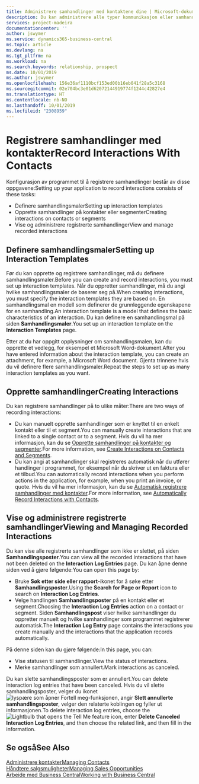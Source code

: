 ```yaml
---
title: Administrere samhandlinger med kontaktene dine | Microsoft-dokumentasjon
description: Du kan administrere alle typer kommunikasjon eller samhandlinger mellom selskapet og kontaktene dine, for eksempel brev, telefonsamtaler, møter og så videre.
services: project-madeira
documentationcenter: ''
author: jswymer
ms.service: dynamics365-business-central
ms.topic: article
ms.devlang: na
ms.tgt_pltfrm: na
ms.workload: na
ms.search.keywords: relationship, prospect
ms.date: 10/01/2019
ms.author: jswymer
ms.openlocfilehash: 156e36af1110bcf153ed00b16eb041f28a5c3168
ms.sourcegitcommit: 02e704bc3e01d62072144919774f1244c42827e4
ms.translationtype: HT
ms.contentlocale: nb-NO
ms.lasthandoff: 10/01/2019
ms.locfileid: "2308959"
---
```

# <a name="record-interactions-with-contacts"></a><span data-ttu-id="a5298-103">Registrere samhandlinger med kontakter</span><span class="sxs-lookup"><span data-stu-id="a5298-103">Record Interactions With Contacts</span></span>
<span data-ttu-id="a5298-104">Konfigurasjon av programmet til å registrere samhandlinger består av disse oppgavene:</span><span class="sxs-lookup"><span data-stu-id="a5298-104">Setting up your application to record interactions consists of these tasks:</span></span>

* <span data-ttu-id="a5298-105">Definere samhandlingsmaler</span><span class="sxs-lookup"><span data-stu-id="a5298-105">Setting up interaction templates</span></span>  
* <span data-ttu-id="a5298-106">Opprette samhandlinger på kontakter eller segmenter</span><span class="sxs-lookup"><span data-stu-id="a5298-106">Creating interactions on contacts or segments</span></span>  
* <span data-ttu-id="a5298-107">Vise og administrere registrerte samhandlinger</span><span class="sxs-lookup"><span data-stu-id="a5298-107">View and manage recorded interactions</span></span>  

##  <a name="setting-up-interaction-templates"></a><span data-ttu-id="a5298-108">Definere samhandlingsmaler</span><span class="sxs-lookup"><span data-stu-id="a5298-108">Setting up Interaction Templates</span></span>
<span data-ttu-id="a5298-109">Før du kan opprette og registrere samhandlinger, må du definere samhandlingsmaler.</span><span class="sxs-lookup"><span data-stu-id="a5298-109">Before you can create and record interactions, you must set up interaction templates.</span></span> <span data-ttu-id="a5298-110">Når du oppretter samhandlinger, må du angi hvilke samhandlingsmaler de baserer seg på.</span><span class="sxs-lookup"><span data-stu-id="a5298-110">When creating interactions, you must specify the interaction templates they are based on.</span></span> <span data-ttu-id="a5298-111">En samhandlingsmal en modell som definerer de grunnleggende egenskapene for en samhandling.</span><span class="sxs-lookup"><span data-stu-id="a5298-111">An interaction template is a model that defines the basic characteristics of an interaction.</span></span>
<span data-ttu-id="a5298-112">Du kan definere en samhandlingsmal på siden **Samhandlingsmaler**.</span><span class="sxs-lookup"><span data-stu-id="a5298-112">You set up an interaction template on the **Interaction Templates** page.</span></span>

<span data-ttu-id="a5298-113">Etter at du har oppgitt opplysninger om samhandlingsmalen, kan du opprette et vedlegg, for eksempel et Microsoft Word-dokument.</span><span class="sxs-lookup"><span data-stu-id="a5298-113">After you have entered information about the interaction template, you can create an attachment, for example, a Microsoft Word document.</span></span> <span data-ttu-id="a5298-114">Gjenta trinnene hvis du vil definere flere samhandlingsmaler.</span><span class="sxs-lookup"><span data-stu-id="a5298-114">Repeat the steps to set up as many interaction templates as you want.</span></span>  

## <a name="creating-interactions"></a><span data-ttu-id="a5298-115">Opprette samhandlinger</span><span class="sxs-lookup"><span data-stu-id="a5298-115">Creating Interactions</span></span>
<span data-ttu-id="a5298-116">Du kan registrere samhandlinger på to ulike måter:</span><span class="sxs-lookup"><span data-stu-id="a5298-116">There are two ways of recording interactions:</span></span>

* <span data-ttu-id="a5298-117">Du kan manuelt opprette samhandlinger som er knyttet til en enkelt kontakt eller til et segment.</span><span class="sxs-lookup"><span data-stu-id="a5298-117">You can manually create interactions that are linked to a single contact or to a segment.</span></span> <span data-ttu-id="a5298-118">Hvis du vil ha mer informasjon, kan du se [Opprette samhandlinger på kontakter og segmenter](marketing-how-create-interactions.md).</span><span class="sxs-lookup"><span data-stu-id="a5298-118">For more information, see [Create Interactions on Contacts and Segments](marketing-how-create-interactions.md).</span></span>  
* <span data-ttu-id="a5298-119">Du kan angi at samhandlinger skal registreres automatisk når du utfører handlinger i programmet, for eksempel når du skriver ut en faktura eller et tilbud.</span><span class="sxs-lookup"><span data-stu-id="a5298-119">You can automatically record interactions when you perform actions in the application, for example, when you print an invoice, or quote.</span></span> <span data-ttu-id="a5298-120">Hvis du vil ha mer informasjon, kan du se [Automatisk registrere samhandlinger med kontakter](marketing-auto-record-interactions.md).</span><span class="sxs-lookup"><span data-stu-id="a5298-120">For more information, see [Automatically Record Interactions with Contacts](marketing-auto-record-interactions.md).</span></span>

## <a name="viewing-and-managing-recorded-interactions"></a><span data-ttu-id="a5298-121">Vise og administrere registrerte samhandlinger</span><span class="sxs-lookup"><span data-stu-id="a5298-121">Viewing and Managing Recorded Interactions</span></span>
<span data-ttu-id="a5298-122">Du kan vise alle registrerte samhandlinger som ikke er slettet, på siden **Samhandlingsposter**.</span><span class="sxs-lookup"><span data-stu-id="a5298-122">You can view all the recorded interactions that have not been deleted on the **Interaction Log Entries** page.</span></span> <span data-ttu-id="a5298-123">Du kan åpne denne siden ved å gjøre følgende:</span><span class="sxs-lookup"><span data-stu-id="a5298-123">You can open this page by:</span></span>

* <span data-ttu-id="a5298-124">Bruke **Søk etter side eller rapport**-ikonet for å søke etter **Samhandlingsposter**.</span><span class="sxs-lookup"><span data-stu-id="a5298-124">Using the **Search for Page or Report** icon to search on **Interaction Log Entries**.</span></span>
* <span data-ttu-id="a5298-125">Velge handlingen **Samhandlingsposter** på en kontakt eller et segment.</span><span class="sxs-lookup"><span data-stu-id="a5298-125">Choosing the **Interaction Log Entries** action on a contact or segment.</span></span>
  <span data-ttu-id="a5298-126">Siden **Samhandlingspost** viser hvilke samhandlinger du oppretter manuelt og hvilke samhandlinger som programmet registrerer automatisk.</span><span class="sxs-lookup"><span data-stu-id="a5298-126">The **Interaction Log Entry** page contains the interactions you create manually and the interactions that the application records automatically.</span></span>

<span data-ttu-id="a5298-127">På denne siden kan du gjøre følgende:</span><span class="sxs-lookup"><span data-stu-id="a5298-127">In this page, you can:</span></span>

* <span data-ttu-id="a5298-128">Vise statusen til samhandlinger.</span><span class="sxs-lookup"><span data-stu-id="a5298-128">View the status of interactions.</span></span>
* <span data-ttu-id="a5298-129">Merke samhandlinger som annullert.</span><span class="sxs-lookup"><span data-stu-id="a5298-129">Mark interactions as canceled.</span></span>

<span data-ttu-id="a5298-130">Du kan slette samhandlingsposter som er annullert.</span><span class="sxs-lookup"><span data-stu-id="a5298-130">You can delete interaction log entries that have been canceled.</span></span> <span data-ttu-id="a5298-131">Hvis du vil slette samhandlingsposter, velger du ikonet ![lyspære som åpner Fortell meg-funksjonen](media/ui-search/search_small.png "Fortell hva du vil gjøre"), angir **Slett annullerte samhandlingsposter**, velger den relaterte koblingen og fyller ut informasjonen.</span><span class="sxs-lookup"><span data-stu-id="a5298-131">To delete interaction log entries, choose the ![Lightbulb that opens the Tell Me feature](media/ui-search/search_small.png "Tell me what you want to do") icon, enter **Delete Canceled Interaction Log Entries**, and then choose the related link, and then fill in the information.</span></span>

## <a name="see-also"></a><span data-ttu-id="a5298-132">Se også</span><span class="sxs-lookup"><span data-stu-id="a5298-132">See Also</span></span>
[<span data-ttu-id="a5298-133">Administrere kontakter</span><span class="sxs-lookup"><span data-stu-id="a5298-133">Managing Contacts</span></span>](marketing-contacts.md)  
[<span data-ttu-id="a5298-134">Håndtere salgsmuligheter</span><span class="sxs-lookup"><span data-stu-id="a5298-134">Managing Sales Opportunities</span></span>](marketing-manage-sales-opportunities.md)  
[<span data-ttu-id="a5298-135">Arbeide med Business Central</span><span class="sxs-lookup"><span data-stu-id="a5298-135">Working with Business Central</span></span>](ui-work-product.md)  
